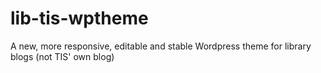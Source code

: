 lib-tis-wptheme
===============

A new, more responsive, editable and stable Wordpress theme for library blogs (not TIS' own blog)